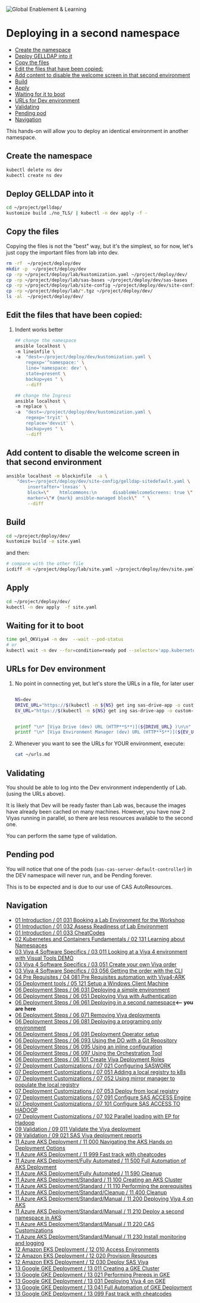 ![Global Enablement & Learning](https://gelgitlab.race.sas.com/GEL/utilities/writing-content-in-markdown/-/raw/master/img/gel_banner_logo_tech-partners.jpg)

# Deploying in a second namespace

* [Create the namespace](#create-the-namespace)
* [Deploy GELLDAP into it](#deploy-gelldap-into-it)
* [Copy the files](#copy-the-files)
* [Edit the files that have been copied:](#edit-the-files-that-have-been-copied)
* [Add content to disable the welcome screen in that second environment](#add-content-to-disable-the-welcome-screen-in-that-second-environment)
* [Build](#build)
* [Apply](#apply)
* [Waiting for it to boot](#waiting-for-it-to-boot)
* [URLs for Dev environment](#urls-for-dev-environment)
* [Validating](#validating)
* [Pending pod](#pending-pod)
* [Navigation](#navigation)

This hands-on will allow you to deploy an identical environment in another namespace.

## Create the namespace

```bash
kubectl delete ns dev
kubectl create ns dev

```

## Deploy GELLDAP into it

```bash
cd ~/project/gelldap/
kustomize build ./no_TLS/ | kubectl -n dev apply -f -

```

## Copy the files

Copying the files is not the "best" way, but it's the simplest, so for now, let's just copy the important files from lab into dev.

```bash
rm -rf  ~/project/deploy/dev
mkdir -p  ~/project/deploy/dev
cp -rp ~/project/deploy/lab/kustomization.yaml ~/project/deploy/dev/
cp -rp ~/project/deploy/lab/sas-bases ~/project/deploy/dev/sas-bases
cp -rp ~/project/deploy/lab/site-config ~/project/deploy/dev/site-config
cp -rp ~/project/deploy/lab/*.tgz ~/project/deploy/dev/
ls -al  ~/project/deploy/dev/

```

## Edit the files that have been copied:

1. Indent works better

    ```bash
    ## change the namespace
    ansible localhost \
    -m lineinfile \
    -a  "dest=~/project/deploy/dev/kustomization.yaml \
        regexp='^namespace:' \
        line='namespace: dev' \
        state=present \
        backup=yes " \
        --diff

    ## change the Ingress
    ansible localhost \
    -m replace \
    -a  "dest=~/project/deploy/dev/kustomization.yaml \
        regexp='tryit' \
        replace='devvit' \
        backup=yes " \
        --diff

    ```

## Add content to disable the welcome screen in that second environment

```bash
ansible localhost -m blockinfile  -a \
    "dest=~/project/deploy/dev/site-config/gelldap-sitedefault.yaml \
        insertafter='lnxsas' \
        block=\"    htmlcommons:\n      disableWelcomeScreens: true \"  \
        marker=\"# {mark} ansible-managed block\"  " \
        --diff
```

## Build

```bash
cd ~/project/deploy/dev/
kustomize build -o site.yaml

```

and then:

```sh
# compare with the other file
icdiff -H ~/project/deploy/lab/site.yaml ~/project/deploy/dev/site.yaml

```

## Apply

```bash
cd ~/project/deploy/dev/
kubectl -n dev apply  -f site.yaml

```

## Waiting for it to boot

```sh
time gel_OKViya4 -n dev  --wait --pod-status
# or
kubectl wait -n dev --for=condition=ready pod --selector='app.kubernetes.io/name=sas-readiness'  --timeout=2700s
```

## URLs for Dev environment

1. No point in connecting yet, but let's store the URLs in a file, for later user

    ```bash

    NS=dev
    DRIVE_URL="https://$(kubectl -n ${NS} get ing sas-drive-app -o custom-columns='hosts:spec.rules[*].host' --no-headers)/SASDrive/"
    EV_URL="https://$(kubectl -n ${NS} get ing sas-drive-app -o custom-columns='hosts:spec.rules[*].host' --no-headers)/SASEnvironmentManager/"


    printf "\n* [Viya Drive (dev) URL (HTTP**S**)](${DRIVE_URL} )\n\n" | tee -a /home/cloud-user/urls.md
    printf "\n* [Viya Environment Manager (dev) URL (HTTP**S**)](${EV_URL} )\n\n" | tee -a /home/cloud-user/urls.md
    ```

1. Whenever you want to see the URLs for YOUR environment, execute:

    ```bash
    cat ~/urls.md
    ```

## Validating

You should be able to log into the Dev environment independently of Lab. (using the URLs above).

It is likely that Dev will be ready faster than Lab was, because the images have already been cached on many machines. However, you have now 2 Viyas running in parallel, so there are less resources available to the second one.

You can perform the same type of validation.

## Pending pod

You will notice that one of the pods (`sas-cas-server-default-controller`) in the DEV namespace will never run, and be Pending forever.

This is to be expected and is due to our use of CAS AutoResources.

## Navigation

<!-- startnav -->
* [01 Introduction / 01 031 Booking a Lab Environment for the Workshop](/01_Introduction/01_031_Booking_a_Lab_Environment_for_the_Workshop.md)
* [01 Introduction / 01 032 Assess Readiness of Lab Environment](/01_Introduction/01_032_Assess_Readiness_of_Lab_Environment.md)
* [01 Introduction / 01 033 CheatCodes](/01_Introduction/01_033_CheatCodes.md)
* [02 Kubernetes and Containers Fundamentals / 02 131 Learning about Namespaces](/02_Kubernetes_and_Containers_Fundamentals/02_131_Learning_about_Namespaces.md)
* [03 Viya 4 Software Specifics / 03 011 Looking at a Viya 4 environment with Visual Tools DEMO](/03_Viya_4_Software_Specifics/03_011_Looking_at_a_Viya_4_environment_with_Visual_Tools_DEMO.md)
* [03 Viya 4 Software Specifics / 03 051 Create your own Viya order](/03_Viya_4_Software_Specifics/03_051_Create_your_own_Viya_order.md)
* [03 Viya 4 Software Specifics / 03 056 Getting the order with the CLI](/03_Viya_4_Software_Specifics/03_056_Getting_the_order_with_the_CLI.md)
* [04 Pre Requisites / 04 081 Pre Requisites automation with Viya4-ARK](/04_Pre-Requisites/04_081_Pre-Requisites_automation_with_Viya4-ARK.md)
* [05 Deployment tools / 05 121 Setup a Windows Client Machine](/05_Deployment_tools/05_121_Setup_a_Windows_Client_Machine.md)
* [06 Deployment Steps / 06 031 Deploying a simple environment](/06_Deployment_Steps/06_031_Deploying_a_simple_environment.md)
* [06 Deployment Steps / 06 051 Deploying Viya with Authentication](/06_Deployment_Steps/06_051_Deploying_Viya_with_Authentication.md)
* [06 Deployment Steps / 06 061 Deploying in a second namespace](/06_Deployment_Steps/06_061_Deploying_in_a_second_namespace.md)**<-- you are here**
* [06 Deployment Steps / 06 071 Removing Viya deployments](/06_Deployment_Steps/06_071_Removing_Viya_deployments.md)
* [06 Deployment Steps / 06 081 Deploying a programing only environment](/06_Deployment_Steps/06_081_Deploying_a_programing-only_environment.md)
* [06 Deployment Steps / 06 091 Deployment Operator setup](/06_Deployment_Steps/06_091_Deployment_Operator_setup.md)
* [06 Deployment Steps / 06 093 Using the DO with a Git Repository](/06_Deployment_Steps/06_093_Using_the_DO_with_a_Git_Repository.md)
* [06 Deployment Steps / 06 095 Using an inline configuration](/06_Deployment_Steps/06_095_Using_an_inline_configuration.md)
* [06 Deployment Steps / 06 097 Using the Orchestration Tool](/06_Deployment_Steps/06_097_Using_the_Orchestration_Tool.md)
* [06 Deployment Steps / 06 101 Create Viya Deployment Roles](/06_Deployment_Steps/06_101_Create_Viya_Deployment_Roles.md)
* [07 Deployment Customizations / 07 021 Configuring SASWORK](/07_Deployment_Customizations/07_021_Configuring_SASWORK.md)
* [07 Deployment Customizations / 07 051 Adding a local registry to k8s](/07_Deployment_Customizations/07_051_Adding_a_local_registry_to_k8s.md)
* [07 Deployment Customizations / 07 052 Using mirror manager to populate the local registry](/07_Deployment_Customizations/07_052_Using_mirror_manager_to_populate_the_local_registry.md)
* [07 Deployment Customizations / 07 053 Deploy from local registry](/07_Deployment_Customizations/07_053_Deploy_from_local_registry.md)
* [07 Deployment Customizations / 07 091 Configure SAS ACCESS Engine](/07_Deployment_Customizations/07_091_Configure_SAS_ACCESS_Engine.md)
* [07 Deployment Customizations / 07 101 Configure SAS ACCESS TO HADOOP](/07_Deployment_Customizations/07_101_Configure_SAS_ACCESS_TO_HADOOP.md)
* [07 Deployment Customizations / 07 102 Parallel loading with EP for Hadoop](/07_Deployment_Customizations/07_102_Parallel_loading_with_EP_for_Hadoop.md)
* [09 Validation / 09 011 Validate the Viya deployment](/09_Validation/09_011_Validate_the_Viya_deployment.md)
* [09 Validation / 09 021 SAS Viya deployment reports](/09_Validation/09_021_SAS_Viya_deployment_reports.md)
* [11 Azure AKS Deployment / 11 000 Navigating the AKS Hands on Deployment Options](/11_Azure_AKS_Deployment/11_000_Navigating_the_AKS_Hands-on_Deployment_Options.md)
* [11 Azure AKS Deployment / 11 999 Fast track with cheatcodes](/11_Azure_AKS_Deployment/11_999_Fast_track_with_cheatcodes.md)
* [11 Azure AKS Deployment/Fully Automated / 11 500 Full Automation of AKS Deployment](/11_Azure_AKS_Deployment/Fully_Automated/11_500_Full_Automation_of_AKS_Deployment.md)
* [11 Azure AKS Deployment/Fully Automated / 11 590 Cleanup](/11_Azure_AKS_Deployment/Fully_Automated/11_590_Cleanup.md)
* [11 Azure AKS Deployment/Standard / 11 100 Creating an AKS Cluster](/11_Azure_AKS_Deployment/Standard/11_100_Creating_an_AKS_Cluster.md)
* [11 Azure AKS Deployment/Standard / 11 110 Performing the prerequisites](/11_Azure_AKS_Deployment/Standard/11_110_Performing_the_prerequisites.md)
* [11 Azure AKS Deployment/Standard/Cleanup / 11 400 Cleanup](/11_Azure_AKS_Deployment/Standard/Cleanup/11_400_Cleanup.md)
* [11 Azure AKS Deployment/Standard/Manual / 11 200 Deploying Viya 4 on AKS](/11_Azure_AKS_Deployment/Standard/Manual/11_200_Deploying_Viya_4_on_AKS.md)
* [11 Azure AKS Deployment/Standard/Manual / 11 210 Deploy a second namespace in AKS](/11_Azure_AKS_Deployment/Standard/Manual/11_210_Deploy_a_second_namespace_in_AKS.md)
* [11 Azure AKS Deployment/Standard/Manual / 11 220 CAS Customizations](/11_Azure_AKS_Deployment/Standard/Manual/11_220_CAS_Customizations.md)
* [11 Azure AKS Deployment/Standard/Manual / 11 230 Install monitoring and logging](/11_Azure_AKS_Deployment/Standard/Manual/11_230_Install_monitoring_and_logging.md)
* [12 Amazon EKS Deployment / 12 010 Access Environments](/12_Amazon_EKS_Deployment/12_010_Access_Environments.md)
* [12 Amazon EKS Deployment / 12 020 Provision Resources](/12_Amazon_EKS_Deployment/12_020_Provision_Resources.md)
* [12 Amazon EKS Deployment / 12 030 Deploy SAS Viya](/12_Amazon_EKS_Deployment/12_030_Deploy_SAS_Viya.md)
* [13 Google GKE Deployment / 13 011 Creating a GKE Cluster](/13_Google_GKE_Deployment/13_011_Creating_a_GKE_Cluster.md)
* [13 Google GKE Deployment / 13 021 Performing Prereqs in GKE](/13_Google_GKE_Deployment/13_021_Performing_Prereqs_in_GKE.md)
* [13 Google GKE Deployment / 13 031 Deploying Viya 4 on GKE](/13_Google_GKE_Deployment/13_031_Deploying_Viya_4_on_GKE.md)
* [13 Google GKE Deployment / 13 041 Full Automation of GKE Deployment](/13_Google_GKE_Deployment/13_041_Full_Automation_of_GKE_Deployment.md)
* [13 Google GKE Deployment / 13 099 Fast track with cheatcodes](/13_Google_GKE_Deployment/13_099_Fast_track_with_cheatcodes.md)
<!-- endnav -->

<!--
Waiting for it to be up
```bash
if  [ "$1" == "wait" ]
then
    time gel_OKViya4 -n dev --wait -ps
fi
```
-->
